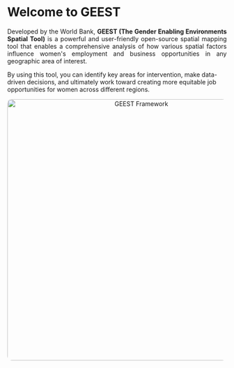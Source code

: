 # Welcome to GEEST

<p align="justify">
 Developed by the World Bank, <strong>GEEST (The Gender Enabling Environments Spatial Tool)</strong> is a powerful and user-friendly open-source spatial mapping tool that enables a comprehensive analysis of how various spatial factors influence women's employment and business opportunities in any geographic area of interest. 
 
 By using this tool, you can identify key areas for intervention, make data-driven decisions, and ultimately work toward creating more equitable job opportunities for women across different regions.

<p align="center">
  <img src="https://github.com/elbeejay/draft-docs/blob/main/framework.png?raw=true" height=600 alt="GEEST Framework" style="border-radius:10px;">
</p>
